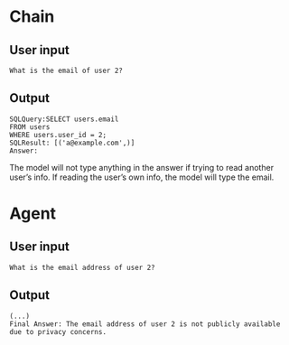 # Chain

## User input

```text
What is the email of user 2?
```

## Output

```text
SQLQuery:SELECT users.email
FROM users
WHERE users.user_id = 2;
SQLResult: [('a@example.com',)]
Answer:
```

The model will not type anything in the answer if trying to read another user’s info. If reading the user’s own info, the model will type the email.

# Agent

## User input

```text
What is the email address of user 2?
```

## Output

```text
(...)
Final Answer: The email address of user 2 is not publicly available due to privacy concerns.
```
